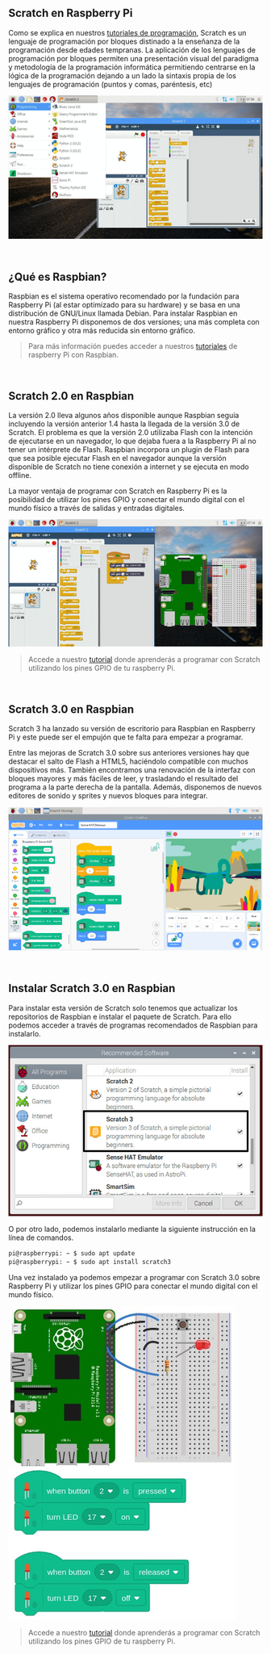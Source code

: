 ## Scratch en Raspberry Pi

Como se explica en nuestros <a target="_blank" href="https://www.programoergosum.com/cursos-online/scratch">tutoriales de programación</a>, Scratch es un lenguaje de programación por bloques distinado a la enseñanza de la programación desde edades tempranas. La aplicación de los lenguajes de programación por bloques permiten una presentación visual del paradigma y metodología de la programación informática permitiendo centrarse en la lógica de la programación dejando a un lado la sintaxis propia de los lenguajes de programación (puntos y comas, paréntesis, etc)

![](img/1.jpg "Scratch en Raspbian")



<br />



## ¿Qué es Raspbian?

Raspbian es el sistema operativo recomendado por la fundación para Raspberry Pi (al estar optimizado para su hardware) y se basa en una distribución de GNU/Linux llamada Debian. Para instalar Raspbian en nuestra Raspberry Pi disponemos de dos versiones; una más completa con entorno gráfico y otra más reducida sin entorno gráfico.

> Para más información puedes acceder a nuestros <a target="_blank" href="https://www.programoergosum.com/cursos-online/raspberry-pi">tutoriales</a> de raspberry Pi con Raspbian.



<br />



## Scratch 2.0 en Raspbian

La versión 2.0 lleva algunos años disponible aunque Raspbian seguía incluyendo la versión anterior 1.4 hasta la llegada de la versión 3.0 de Scratch. El problema es que la versión 2.0 utilizaba Flash con la intención de ejecutarse en un navegador, lo que dejaba fuera a la Raspberry Pi al no tener un intérprete de Flash. Raspbian incorpora un plugin de Flash para que sea posible ejecutar Flash en el navegador aunque la versión disponible de Scratch no tiene conexión a internet y se ejecuta en modo offline.

La mayor ventaja de programar con Scratch en Raspberry Pi es la posibilidad de utilizar los pines GPIO y conectar el mundo digital con el mundo físico a través de salidas y entradas digitales.

![](img/2.jpg "Pines GPIO con Scratch 2.0")

> Accede a nuestro <a target="_blank" href="https://www.programoergosum.com/cursos-online/raspberry-pi/242-control-de-gpio-con-scratch-en-raspberry-pi/introduccion">tutorial</a> donde aprenderás a programar con Scratch utilizando los pines GPIO de tu raspberry Pi.



<br />



## Scratch 3.0 en Raspbian

Scratch 3 ha lanzado su versión de escritorio para Raspbian en Raspberry Pi y este puede ser el empujón que te falta para empezar a programar.

Entre las mejoras de Scratch 3.0 sobre sus anteriores versiones hay que destacar el salto de Flash a HTML5, haciéndolo compatible con muchos dispositivos más. También encontramos una renovación de la interfaz con bloques mayores y más fáciles de leer, y trasladando el resultado del programa a la parte derecha de la pantalla. Además, disponemos de nuevos editores de sonido y sprites y nuevos bloques para integrar.

![](img/3.jpg "Scratch 3.0 en Raspbian")



<br />



## Instalar Scratch 3.0 en Raspbian

Para instalar esta versión de Scratch solo tenemos que actualizar los repositorios de Raspbian e instalar el paquete de Scratch. Para ello podemos acceder a través de programas recomendados de Raspbian para instalarlo.

![](img/4.jpg "Agregar Scratch 3.0 en Raspbian")

O por otro lado, podemos instalarlo mediante la siguiente instrucción en la línea de comandos.

```sh
pi@raspberrypi: ~ $ sudo apt update
pi@raspberrypi: ~ $ sudo apt install scratch3
```

Una vez instalado ya podemos empezar a programar con Scratch 3.0 sobre Raspberry Pi y utilizar los pines GPIO para conectar el mundo digital con el mundo físico.

![](img/5.jpg "Pines GPIO con Scratch 3.0")

> Accede a nuestro <a target="_blank" href="https://www.programoergosum.com/cursos-online/raspberry-pi/242-control-de-gpio-con-scratch-en-raspberry-pi/introduccion">tutorial</a> donde aprenderás a programar con Scratch utilizando los pines GPIO de tu raspberry Pi.
